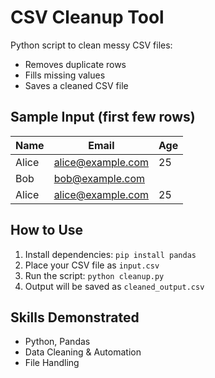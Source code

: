 # CSV Cleanup Tool

Python script to clean messy CSV files:
- Removes duplicate rows
- Fills missing values
- Saves a cleaned CSV file

## Sample Input (first few rows)

| Name    | Email             | Age |
|---------|-----------------|-----|
| Alice   | alice@example.com | 25  |
| Bob     | bob@example.com   |     |
| Alice   | alice@example.com | 25  |


## How to Use
1. Install dependencies: `pip install pandas`
2. Place your CSV file as `input.csv`
3. Run the script: `python cleanup.py`
4. Output will be saved as `cleaned_output.csv`

## Skills Demonstrated
- Python, Pandas
- Data Cleaning & Automation
- File Handling
